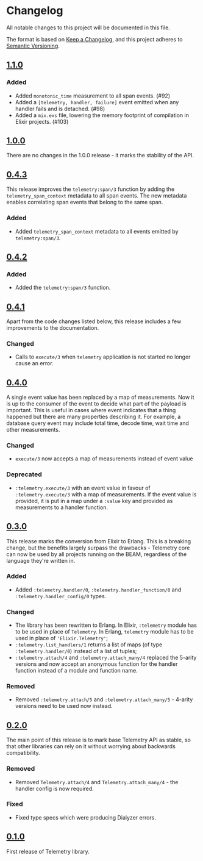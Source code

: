 # Changelog

All notable changes to this project will be documented in this file.

The format is based on [Keep a Changelog](https://keepachangelog.com/en/1.0.0/),
and this project adheres to [Semantic Versioning](https://semver.org/spec/v2.0.0.html).

## [1.1.0](https://github.com/elixir-telemetry/telemetry/tree/v1.1.0)

### Added

- Added `monotonic_time` measurement to all span events. (#92)
- Added a `[telemetry, handler, failure]` event emitted when any handler fails and is detached. (#98)
- Added a `mix.exs` file, lowering the memory footprint of compilation in Elixir projects. (#103)

## [1.0.0](https://github.com/elixir-telemetry/telemetry/tree/v1.0.0)

There are no changes in the 1.0.0 release - it marks the stability of the API.

## [0.4.3](https://github.com/elixir-telemetry/telemetry/tree/v0.4.3)

This release improves the `telemetry:span/3` function by adding the `telemetry_span_context` metadata
to all span events. The new metadata enables correlating span events that belong to the same span.

### Added

- Added `telemetry_span_context` metadata to all events emitted by `telemetry:span/3`.

## [0.4.2](https://github.com/elixir-telemetry/telemetry/tree/v0.4.2)

### Added

- Added the `telemetry:span/3` function.

## [0.4.1](https://github.com/elixir-telemetry/telemetry/tree/v0.4.1)

Apart from the code changes listed below, this release includes a few improvements
to the documentation.

### Changed

- Calls to `execute/3` when `telemetry` application is not started no longer cause an error.

## [0.4.0](https://github.com/elixir-telemetry/telemetry/tree/v0.4.0)

A single event value has been replaced by a map of measurements. Now it is up to the consumer of the
event to decide what part of the payload is important. This is useful in cases where event indicates
that a thing happened but there are many properties describing it. For example, a database query
event may include total time, decode time, wait time and other measurements.

### Changed

- `execute/3` now accepts a map of measurements instead of event value

### Deprecated

- `:telemetry.execute/3` with an event value in favour of `:telemetry.execute/3` with a map of
  measurements. If the event value is provided, it is put in a map under a `:value` key and provided
  as measurements to a handler function.

## [0.3.0](https://github.com/elixir-telemetry/telemetry/tree/v0.3.0)

This release marks the conversion from Elixir to Erlang. This is a breaking change, but the benefits
largely surpass the drawbacks - Telemetry core can now be used by all projects running on the BEAM,
regardless of the language they're written in.

### Added

- Added `:telemetry.handler/0`, `:telemetry.handler_function/0` and `:telemetry.handler_config/0`
  types.

### Changed

- The library has been rewritten to Erlang. In Elixir, `:telemetry` module has to be used in place
  of `Telemetry`. In Erlang, `telemetry` module has to be used in place of `'Elixir.Telemetry'`;
- `:telemetry.list_handlers/1` returns a list of maps (of type `:telemetry.handler/0`) instead of
  a list of tuples;
- `:telemetry.attach/4` and `:telemetry.attach_many/4` replaced the 5-arity versions and now accept
  an anonymous function for the handler function instead of a module and function name.

### Removed

- Removed `:telemetry.attach/5` and `:telemetry.attach_many/5` - 4-arity versions need to be used
  now instead.

## [0.2.0](https://github.com/elixir-telemetry/telemetry/tree/v0.2.0)

The main point of this release is to mark base Telemetry API as stable, so that other libraries can
rely on it without worrying about backwards compatibility.

### Removed

- Removed `Telemetry.attach/4` and `Telemetry.attach_many/4` - the handler config is now required.

### Fixed

- Fixed type specs which were producing Dialyzer errors.

## [0.1.0](https://github.com/elixir-telemetry/telemetry/tree/v0.1.0)

First release of Telemetry library.
